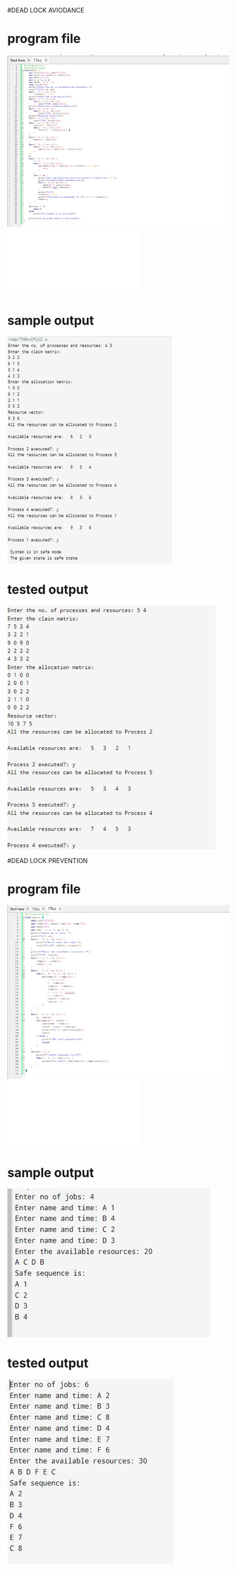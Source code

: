 #DEAD LOCK AVIODANCE

# program file
![program file](DeadLockAvoidance_code_595.jpeg)
![program file](DeadLockAvoidanceFile.c)

# sample output
![sample output](DeadLockAvoidance_IO_595.jpeg)

# tested output
![tested output](DeadLockAvoidance_EO_595.jpeg)

#DEAD LOCK PREVENTION

# program file
![program file](DeadLockPrevention_code_595.jpeg)
![program file](DeadLockPreventionFile.c)

# sample output
![sample output](DeadLockPrevention_IO_595.jpeg)

# tested output
![tested output](DeadLockPrevention_EO_595.jpeg)
